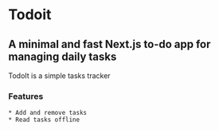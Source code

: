 # Todoit

## A minimal and fast Next.js to-do app for managing daily tasks

TodoIt is a simple tasks tracker

### Features

    * Add and remove tasks
    * Read tasks offline
    